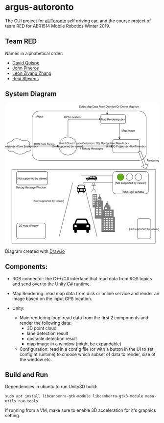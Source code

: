 # argus-autoronto
The GUI project for [aUToronto](https://www.autodrive.utoronto.ca/) self driving car, and the course project of team RED for AER1514 Mobile Robotics Winter 2019.

## Team RED
Names in alphabetical order:
- [David Quispe](mailto:david.quispe@mail.utoronto.ca) 
- [John Pineros](mailto:john.pineros@mail.utoronto.ca)
- [Leon Ziyang Zhang](mailto:ziyang.zhang@mail.utoronto.ca)
- [Reid Stevens](mailto:reid.stevens@mail.utoronto.ca)

## System Diagram
![System Overview](argus-overview.svg)

Diagram created with [Draw.io](https://www.draw.io/)

## Components:

- ROS connector: the C++/C# interface that read data from ROS topics and send over to the Unity C# runtime.

- Map Rendering: read map data from disk or online service and render an image based on the input GPS location.

- Unity:
  - Main rendering loop: read data from the first 2 components and render the following data:
    - 3D point cloud
    - lane detection result
    - obstacle detection result
    - map image in a window (might be expandable)
  - Configuration: read in a config file (or with a button in the UI to set config at runtime) to choose which subset of data to render, size of the window etc.

## Build and Run

Dependencies in ubuntu to run Unity3D build:

```
sudo apt install libcanberra-gtk-module libcanberra-gtk3-module mesa-utils nux-tools
```

If running from a VM, make sure to enable 3D acceleration for it's graphics setting.